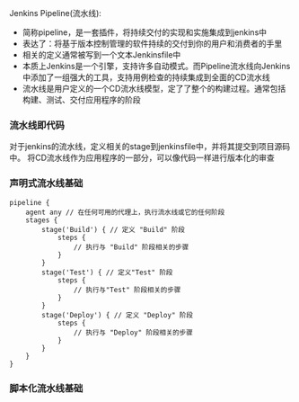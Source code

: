 Jenkins Pipeline(流水线):
* 简称pipeline，是一套插件，将持续交付的实现和实施集成到jenkins中
* 表达了：将基于版本控制管理的软件持续的交付到你的用户和消费者的手里
* 相关的定义通常被写到一个文本Jenkinsfile中
* 本质上Jenkins是一个引擎，支持许多自动模式。而Pipeline流水线向Jenkins中添加了一组强大的工具，支持用例检查的持续集成到全面的CD流水线
* 流水线是用户定义的一个CD流水线模型，定了了整个的构建过程。通常包括构建、测试、交付应用程序的阶段

### 流水线即代码
对于jenkins的流水线，定义相关的stage到jenkinsfile中，并将其提交到项目源码中。
将CD流水线作为应用程序的一部分，可以像代码一样进行版本化的审查


### 声明式流水线基础
```text
pipeline {
    agent any // 在任何可用的代理上，执行流水线或它的任何阶段
    stages {
        stage('Build') { // 定义 "Build" 阶段
            steps {
                // 执行与 "Build" 阶段相关的步骤
            }
        }
        stage('Test') { // 定义"Test" 阶段
            steps {
                // 执行与"Test" 阶段相关的步骤
            }
        }
        stage('Deploy') { // 定义 "Deploy" 阶段
            steps {
                // 执行与 "Deploy" 阶段相关的步骤
            }
        }
    }
}
```
### 脚本化流水线基础





